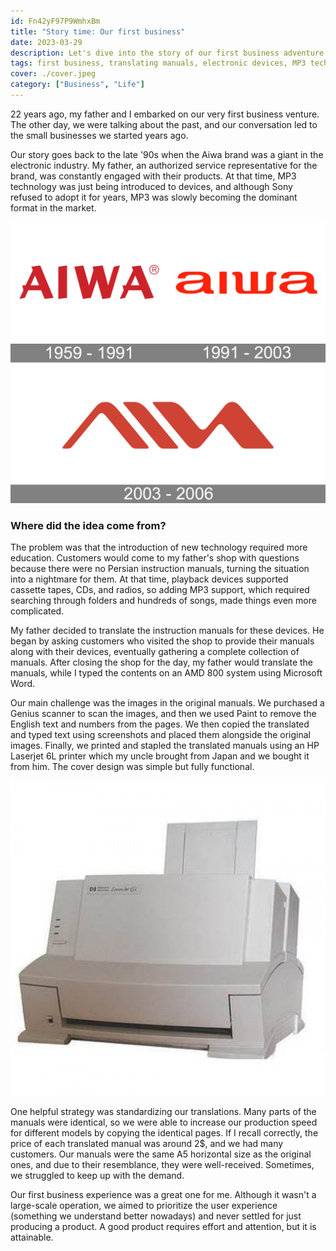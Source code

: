 ```yaml
---
id: Fn42yF97P9WmhxBm
title: "Story time: Our first business"
date: 2023-03-29
description: Let's dive into the story of our first business adventure together with my dad, where we translated electronic device manuals from English to Persian. We discuss the challenges we faced, the strategies we employed, and the positive experiences that resulted from our efforts.
tags: first business, translating manuals, electronic devices, MP3 technology, father and child business, user experience, Persian translation, entrepreneurship
cover: ./cover.jpeg
category: ["Business", "Life"]
---
```


22 years ago, my father and I embarked on our very first business venture. The other day, we were talking about the past, and our conversation led to the small businesses we started years ago.

Our story goes back to the late '90s when the Aiwa brand was a giant in the electronic industry. My father, an authorized service representative for the brand, was constantly engaged with their products. At that time, MP3 technology was just being introduced to devices, and although Sony refused to adopt it for years, MP3 was slowly becoming the dominant format in the market.

![Aiwa logos](./aiwa-logo.jpeg)

### Where did the idea come from?

The problem was that the introduction of new technology required more education. Customers would come to my father's shop with questions because there were no Persian instruction manuals, turning the situation into a nightmare for them. At that time, playback devices supported cassette tapes, CDs, and radios, so adding MP3 support, which required searching through folders and hundreds of songs, made things even more complicated.

My father decided to translate the instruction manuals for these devices. He began by asking customers who visited the shop to provide their manuals along with their devices, eventually gathering a complete collection of manuals. After closing the shop for the day, my father would translate the manuals, while I typed the contents on an AMD 800 system using Microsoft Word.

Our main challenge was the images in the original manuals. We purchased a Genius scanner to scan the images, and then we used Paint to remove the English text and numbers from the pages. We then copied the translated and typed text using screenshots and placed them alongside the original images. Finally, we printed and stapled the translated manuals using an HP Laserjet 6L printer which my uncle brought from Japan and we bought it from him. The cover design was simple but fully functional.

![HP Laserjet 6L](./printer.jpeg)

One helpful strategy was standardizing our translations. Many parts of the manuals were identical, so we were able to increase our production speed for different models by copying the identical pages. If I recall correctly, the price of each translated manual was around 2$, and we had many customers. Our manuals were the same A5 horizontal size as the original ones, and due to their resemblance, they were well-received. Sometimes, we struggled to keep up with the demand.

Our first business experience was a great one for me. Although it wasn't a large-scale operation, we aimed to prioritize the user experience (something we understand better nowadays) and never settled for just producing a product. A good product requires effort and attention, but it is attainable.
